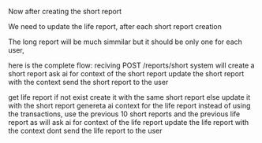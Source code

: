 
Now after creating the short report

We need to update the life report, after each short report creation

The long report will be much simmilar but it should be only one for each user,

here is the complete flow:
<current>
reciving POST /reports/short
system will create a short report
ask ai for context of the short report
update the short report with the context
send the short report to the user
</current>

<next>
get life report
if not exist create it with the same short report
else update it with the short report
genereta ai context for the life report
instead of using the transactions, use the previous 10 short reports and the previous life report as will
ask ai for context of the life report
update the life report with the context
dont send the life report to the user
</next>
